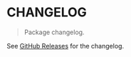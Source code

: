 # CHANGELOG

> Package changelog.

See [GitHub Releases](https://github.com/stdlib-js/stats-base-dists-binomial-median/releases) for the changelog.